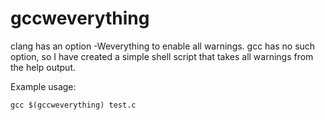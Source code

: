 # gccweverything

clang has an option -Weverything to enable all warnings. gcc has no such option, so I
have created a simple shell script that takes all warnings from the help output.

Example usage:
```
gcc $(gccweverything) test.c
```
